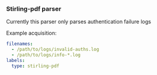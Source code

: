 ### Stirling-pdf parser

Currently this parser only parses authentication failure logs

Example acquisition:

```yaml
filenames:
  - /path/to/logs/invalid-auths.log
  - /path/to/logs/info-*.log
labels:
  type: stirling-pdf
```
